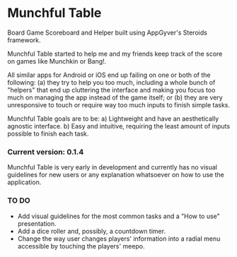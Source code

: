 # Munchful Table
Board Game Scoreboard and Helper built using AppGyver's Steroids framework.

Munchful Table started to help me and my friends keep track of the score on games like Munchkin or Bang!.

All similar apps for Android or iOS end up failing on one or both of the following: (a) they try to help you too much, including a whole bunch of "helpers" that end up cluttering the interface and making you focus too much on managing the app instead of the game itself; or (b) they are very unresponsive to touch or require way too much inputs to finish simple tasks.

Munchful Table goals are to be:
a) Lightweight and have an aesthetically agnostic interface.
b) Easy and intuitive, requiring the least amount of inputs possible to finish each task.

### Current version: 0.1.4
Munchful Table is very early in development and currently has no visual guidelines for new users or any explanation whatsoever on how to use the application.

### TO DO
- Add visual guidelines for the most common tasks and a "How to use" presentation.
- Add a dice roller and, possibly, a countdown timer. 
- Change the way user changes players' information into a radial menu accessible by touching the players' meepo.
